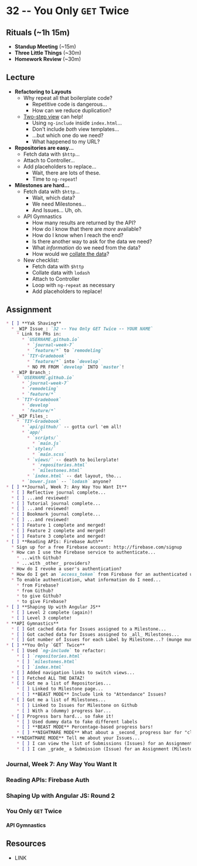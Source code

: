 # 32 -- You Only `GET` Twice

## Rituals (~1h 15m)

* **Standup Meeting** (~15m)
* **Three Little Things** (~30m)
* **Homework Review** (~30m)

## Lecture

* **Refactoring to Layouts**
  * Why repeat all that boilerplate code?
    * Repetitive code is dangerous...
    * How can we reduce duplication?
  * [Two-step view](http://martinfowler.com/eaaCatalog/twoStepView.html) can help!
    * Using `ng-include` inside `index.html`...
    * Don't include _both_ view templates...
    * ...but which one do we need?
    * What happened to my URL?
* **Repositories are easy...**
  * Fetch data with `$http`...
  * Attach to Controller...
  * Add placeholders to replace...
    * Wait, there are lots of these.
    * Time to `ng-repeat`!
* **Milestones are hard...**
  * Fetch data with `$http`...
    * Wait, which data?
    * We need Milestones...
    * And Issues... Uh, oh.
  * API Gymnastics
    * How many results are returned by the API?
    * How do I know that there are _more_ available?
    * How do I know when I reach the end?
    * Is there another way to ask for the data we need?
    * What _information_ do we need from the data?
    * How would we [collate the data](https://en.wikipedia.org/wiki/Collation)?
  * New checklist:
    * Fetch data with `$http`
    * Collate data with `lodash`
    * Attach to Controller
    * Loop with `ng-repeat` as necessary
    * Add placeholders to replace!

## Assignment

```markdown
* [ ] **Yak Shaving**
  * _WIP Issue_: `32 -- You Only GET Twice -- YOUR NAME`
    * Link to PRs in:
      * `USERNAME.github.io`
        * `journal-week-7`
        * `feature/*` to `remodeling`
      * `TIY-Gradebook`
        * `feature/*` into `develop`
        * NO PR FROM `develop` INTO `master`!
  * _WIP Branch_:
    * `USERNAME.github.io`
      * `journal-week-7`
      * `remodeling`
      * `feature/*`
    * `TIY-Gradebook`
      * `develop`
      * `feature/*`
  * _WIP Files_:
    * `TIY-Gradebook`
      * `api/github/` -- gotta curl 'em all!
      * `app/`
        * `scripts/`
          * `main.js`
        * `styles/`
          * `main.scss`
        * `views/` -- death to boilerplate!
          * `repositories.html`
          * `milestones.html`
        * `index.html` -- dat layout, tho...
      * `bower.json` -- `lodash` anyone?
* [ ] **Journal, Week 7: Any Way You Want It**
  * [ ] Reflective journal complete...
  * [ ] ...and reviewed!
  * [ ] Tutorial journal complete...
  * [ ] ...and reviewed!
  * [ ] Bookmark journal complete...
  * [ ] ...and reviewed!
  * [ ] Feature 1 complete and merged!
  * [ ] Feature 2 complete and merged!
  * [ ] Feature 3 complete and merged!
* [ ] **Reading APIs: Firebase Auth**
  * Sign up for a free Firebase account: http://firebase.com/signup
  * How can I use the Firebase service to authenticate...
    * ...with Github?
    * ...with _other_ providers?
  * How do I revoke a user's authentication?
  * How do I get an `access_token` from Firebase for an authenticated user?
  * To enable authentication, what information do I need...
    * from Firebase?
    * from Github?
    * to give Github?
    * to give Firebase?
* [ ] **Shaping Up with Angular JS**
  * [ ] Level 2 complete (again)!
  * [ ] Level 3 complete!
* **API Gymnastics**
  * [ ] Got cached data for Issues assigned to a Milestone...
  * [ ] Got cached data for Issues assigned to _all_ Milestones...
  * [ ] Got number of Issues for each Label by Milestone...? (munge munge munge)
* [ ] **You Only `GET` Twice**
  * [ ] Used `ng-include` to refactor:
    * [ ] `repositories.html`
    * [ ] `milestones.html`
    * [ ] `index.html`
  * [ ] Added navigation links to switch views...
  * [ ] Fetched ALL THE DATAZ!
  * [ ] Got me a list of Repositories...
    * [ ] Linked to Milestone page...
    * [ ] **BEAST MODE** Include link to "Attendance" Issues?
  * [ ] Got me a list of Milestones...
    * [ ] Linked to Issues for Milestone on Github
    * [ ] With a (dummy) progress bar...
  * [ ] Progress bars hard... so fake it!
    * [ ] Used dummy data to fake different labels
    * [ ] **BEAST MODE** Percentage-based progress bars!
    * [ ] **NIGHTMARE MODE** What about a _second_ progress bar for "closed" issues?
  * **NIGHTMARE MODE** Tell me about your Issues...
    * [ ] I can view the list of Submissions (Issues) for an Assignment (Milestone)...
    * [ ] I can _grade_ a Submission (Issue) for an Assignment (Milestone)...
```

### Journal, Week 7: Any Way You Want It

### Reading APIs: Firebase Auth

### Shaping Up with Angular JS: Round 2

### You Only `GET` Twice

#### API Gymnastics

## Resources

* LINK
